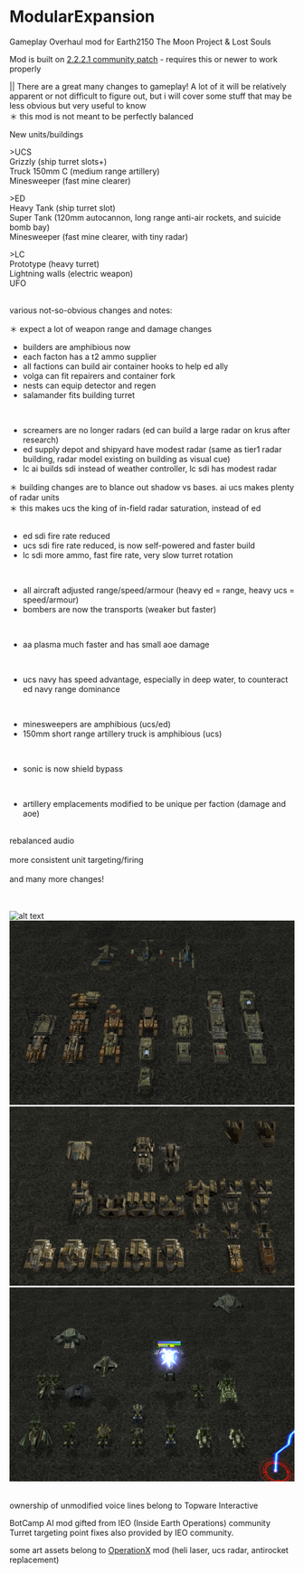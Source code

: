 # ModularExpansion
Gameplay Overhaul mod for Earth2150 The Moon Project & Lost Souls

Mod is built on [2.2.2.1 community patch](https://github.com/InsideEarth2150/Patches) - requires this or newer to work properly

|| There are a great many changes to gameplay!
A lot of it will be relatively apparent or not difficult to figure out, but i will cover some stuff that may be less obvious but very useful to know
<br>＊ this mod is not meant to be perfectly balanced


New units/buildings

\>UCS
<br>Grizzly (ship turret slots+)
<br>Truck 150mm C (medium range artillery)
<br>Minesweeper (fast mine clearer)

\>ED
<br>Heavy Tank (ship turret slot)
<br>Super Tank (120mm autocannon, long range anti-air rockets, and suicide bomb bay)
<br>Minesweeper (fast mine clearer, with tiny radar)

\>LC
<br>Prototype (heavy turret)
<br>Lightning walls (electric weapon)
<br>UFO
<br><br>

various not-so-obvious changes and notes:

＊ expect a lot of weapon range and damage changes

- builders are amphibious now
- each facton has a t2 ammo supplier
- all factions can build air container hooks to help ed ally
- volga can fit repairers and container fork
- nests can equip detector and regen
- salamander fits building turret
<br>

- screamers are no longer radars (ed can build a large radar on krus after research)
- ed supply depot and shipyard have modest radar (same as tier1 radar building, radar model existing on building as visual cue)
- lc ai builds sdi instead of weather controller, lc sdi has modest radar

＊ building changes are to blance out shadow vs bases.  ai ucs makes plenty of radar units
<br>＊ this makes ucs the king of in-field radar saturation, instead of ed
<br>
<br>

- ed sdi fire rate reduced
- ucs sdi fire rate reduced, is now self-powered and faster build
- lc sdi more ammo, fast fire rate, very slow turret rotation
<br>

- all aircraft adjusted range/speed/armour (heavy ed = range, heavy ucs = speed/armour)
- bombers are now the transports (weaker but faster)
<br>

- aa plasma much faster and has small aoe damage
<br>

- ucs navy has speed advantage, especially in deep water, to counteract ed navy range dominance
<br>

- minesweepers are amphibious (ucs/ed)
- 150mm short range artillery truck is amphibious (ucs)
<br>

- sonic is now shield bypass
<br>

- artillery emplacements modified to be unique per faction (damage and aoe)

<br>
rebalanced audio<br>
<br>
more consistent unit targeting/firing<br>
<br>
and many more changes!
<br>
<br>
<br>

![alt text](https://github.com/GenesisAria/Eart2150-ModularExpansion/blob/main/screenshots/01%20main%20menu.png "Main Menu")
![alt text](https://github.com/GenesisAria/Eart2150-ModularExpansion/blob/main/screenshots/02%20ED%20units.png "Main Menu")
![alt text](https://github.com/GenesisAria/Eart2150-ModularExpansion/blob/main/screenshots/03%20UCS%20units.png "Main Menu")
![alt text](https://github.com/GenesisAria/Eart2150-ModularExpansion/blob/main/screenshots/04%20LC%20units.png "Main Menu")
<br><br>

ownership of unmodified voice lines belong to Topware Interactive

BotCamp AI mod gifted from IEO (Inside Earth Operations) community<br>
Turret targeting point fixes also provided by IEO community.

some art assets belong to [OperationX](https://www.moddb.com/mods/operation-x) mod (heli laser, ucs radar, antirocket replacement)
